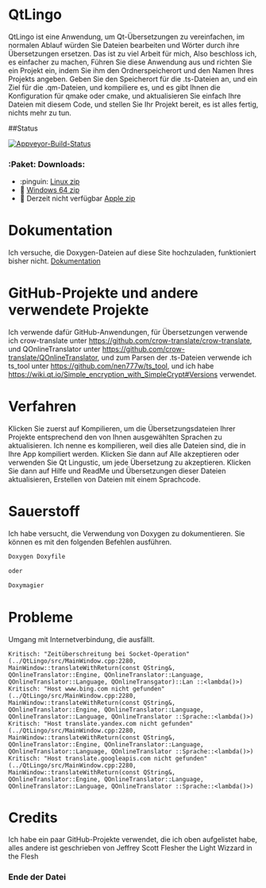 # QtLingo

QtLingo ist eine Anwendung, um Qt-Übersetzungen zu vereinfachen,
im normalen Ablauf würden Sie Dateien bearbeiten und Wörter durch ihre Übersetzungen ersetzen.
Das ist zu viel Arbeit für mich,
Also beschloss ich, es einfacher zu machen,
Führen Sie diese Anwendung aus und richten Sie ein Projekt ein, indem Sie ihm den Ordnerspeicherort und den Namen Ihres Projekts angeben.
Geben Sie den Speicherort für die .ts-Dateien an,
und ein Ziel für die .qm-Dateien,
und kompiliere es,
und es gibt Ihnen die Konfiguration für qmake oder cmake,
und aktualisieren Sie einfach Ihre Dateien mit diesem Code,
und stellen Sie Ihr Projekt bereit,
es ist alles fertig, nichts mehr zu tun.

##Status

[![Appveyor-Build-Status](https://ci.appveyor.com/api/projects/status/j7htumuwfx31elf6?svg=true)](https://ci.appveyor.com/project/Light-Wizzard/qtlingo)

### :Paket: **Downloads:**

 - :pinguin: [Linux zip](https://github.com/Light-Wizzard/QtLingo/releases/download/continuous/QtLingo-Ubuntu-Release-x86.zip)
 - :office: [Windows 64 zip](https://github.com/Light-Wizzard/QtLingo/releases/download/Windows64/QtLingo-Windows-x64.zip)
 - :apple: Derzeit nicht verfügbar [Apple zip](https://github.com/Light-Wizzard/QtLingo/releases/download/continuous/QtLingo.zip)

# Dokumentation

Ich versuche, die Doxygen-Dateien auf diese Site hochzuladen, funktioniert bisher nicht.
[Dokumentation](https://light-wizzard.github.io/QtLingo/)

# GitHub-Projekte und andere verwendete Projekte

Ich verwende dafür GitHub-Anwendungen,
für Übersetzungen verwende ich crow-translate unter https://github.com/crow-translate/crow-translate,
und QOnlineTranslator unter https://github.com/crow-translate/QOnlineTranslator,
und zum Parsen der .ts-Dateien verwende ich ts_tool unter https://github.com/nen777w/ts_tool,
und ich habe https://wiki.qt.io/Simple_encryption_with_SimpleCrypt#Versions verwendet.

# Verfahren

Klicken Sie zuerst auf Kompilieren, um die Übersetzungsdateien Ihrer Projekte entsprechend den von Ihnen ausgewählten Sprachen zu aktualisieren.
Ich nenne es kompilieren, weil dies alle Dateien sind, die in Ihre App kompiliert werden.
Klicken Sie dann auf Alle akzeptieren oder verwenden Sie Qt Lingustic, um jede Übersetzung zu akzeptieren.
Klicken Sie dann auf Hilfe und ReadMe und Übersetzungen dieser Dateien aktualisieren,
Erstellen von Dateien mit einem Sprachcode.

# Sauerstoff

Ich habe versucht, die Verwendung von Doxygen zu dokumentieren. Sie können es mit den folgenden Befehlen ausführen.

```bash
Doxygen Doxyfile

oder

Doxymagier
```

# Probleme

Umgang mit Internetverbindung, die ausfällt.

```
Kritisch: "Zeitüberschreitung bei Socket-Operation" (../QtLingo/src/MainWindow.cpp:2280, MainWindow::translateWithReturn(const QString&, QOnlineTranslator::Engine, QOnlineTranslator::Language, QOnlineTranslator::Language, QOnlineTransgator)::Lan ::<lambda()>)
Kritisch: "Host www.bing.com nicht gefunden" (../QtLingo/src/MainWindow.cpp:2280, MainWindow::translateWithReturn(const QString&, QOnlineTranslator::Engine, QOnlineTranslator::Language, QOnlineTranslator::Language, QOnlineTranslator ::Sprache::<lambda()>)
Kritisch: "Host translate.yandex.com nicht gefunden" (../QtLingo/src/MainWindow.cpp:2280, MainWindow::translateWithReturn(const QString&, QOnlineTranslator::Engine, QOnlineTranslator::Language, QOnlineTranslator::Language, QOnlineTranslator ::Sprache::<lambda()>)
Kritisch: "Host translate.googleapis.com nicht gefunden" (../QtLingo/src/MainWindow.cpp:2280, MainWindow::translateWithReturn(const QString&, QOnlineTranslator::Engine, QOnlineTranslator::Language, QOnlineTranslator::Language, QOnlineTranslator ::Sprache::<lambda()>)

```

# Credits

Ich habe ein paar GitHub-Projekte verwendet, die ich oben aufgelistet habe, alles andere ist
geschrieben von Jeffrey Scott Flesher the Light Wizzard in the Flesh

### Ende der Datei